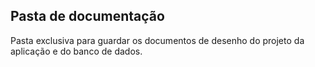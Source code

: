 ## Pasta de documentação


Pasta exclusiva para guardar os documentos de desenho do projeto da aplicação e do banco de dados.
